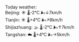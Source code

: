 Today weather:  
Beijing: ☀️   🌡️-2°C 🌬️↓7km/h  
Tianjin: ☀️   🌡️+4°C 🌬️↗8km/h  
Shijiazhuang: 🌫  🌡️-2°C 🌬️↑7km/h  
Tangshan: ☁️   🌡️+4°C 🌬️→5km/h  
